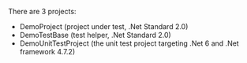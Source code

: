 There are 3 projects:
- DemoProject (project under test, .Net Standard 2.0)
- DemoTestBase (test helper, .Net Standard 2.0)
- DemoUnitTestProject (the unit test project targeting .Net 6 and .Net framework 4.7.2)
